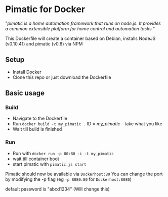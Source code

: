 # Pimatic for Docker

"*pimatic is a home automation framework that runs on node.js. It provides a common extensible platform for home control and automation tasks.*"

This Dockerfile will create a container based on Debian, installs NodeJS (v0.10.41) and pimatic (v0.8) via NPM


## Setup

* Install Docker
* Clone this repo or just download the Dockerfile


## Basic usage


### Build

* Navigate to the Dockerfile
* Run ```docker build -t my_pimatic .``` ID = *my_pimatic* - take what you like
* Wait till build is finished

### Run 
* Run with ```docker run -p 80:80 -i -t my_pimatic ```
* wait till container boot
* start pimatic with ```pimatic.js start```

Pimatic should now be available via ```Dockerhost:80``` 
You can change the port by modifying the -p flag (eg ```-p 8080:80``` for ```Dockerhost:8080```)


default password is "abcd1234" (Will change this)
